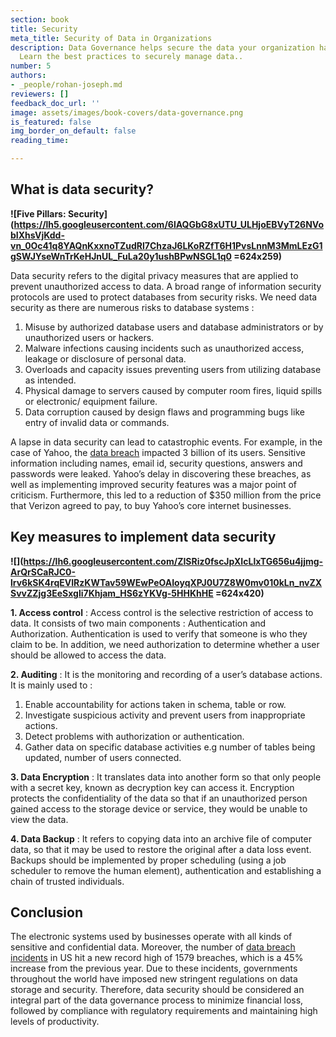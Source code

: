 ```yaml
---
section: book
title: Security
meta_title: Security of Data in Organizations
description: Data Governance helps secure the data your organization has access to.
  Learn the best practices to securely manage data..
number: 5
authors:
- _people/rohan-joseph.md
reviewers: []
feedback_doc_url: ''
image: assets/images/book-covers/data-governance.png
is_featured: false
img_border_on_default: false
reading_time:

---
```

## **What is data security?**

**![Five Pillars: Security](https://lh5.googleusercontent.com/6lAQGbG8xUTU_ULHjoEBVyT26NVobIXhsVjKdd-vn_0Oc41q8YAQnKxxnoTZudRl7ChzaJ6LKoRZfT6H1PvsLnnM3MmLEzG1gSWJYseWnTrKeHJnUL_FuLa20y1ushBPwNSGL1q0 =624x259)**

Data security refers to the digital privacy measures that are applied to prevent unauthorized access to data. A broad range of information security protocols are used to protect databases from security risks. We need data security as there are numerous risks to database systems :

1. Misuse by authorized database users and database administrators or by unauthorized users or hackers.
2. Malware infections causing incidents such as unauthorized access, leakage or disclosure of personal data.
3. Overloads and capacity issues preventing users from utilizing database as intended.
4. Physical damage to servers caused by computer room fires, liquid spills or electronic/ equipment failure.
5. Data corruption caused by design flaws and programming bugs like entry of invalid data or commands.

A lapse in data security can lead to catastrophic events. For example, in the case of Yahoo, the [data breach](http://money.cnn.com/2017/10/03/technology/business/yahoo-breach-3-billion-accounts/index.html) impacted 3 billion of its users. Sensitive information including names, email id, security questions, answers and passwords were leaked. Yahoo’s delay in discovering these breaches, as well as implementing improved security features was a major point of criticism. Furthermore, this led to a reduction of $350 million from the price that Verizon agreed to pay, to buy Yahoo’s core internet businesses.

## **Key measures to implement data security**

**![](https://lh6.googleusercontent.com/ZISRiz0fscJpXIcLlxTG656u4jjmg-ArQrSCaRJC0-lrv6kSK4rqEVIRzKWTav59WEwPeOAIoyqXPJ0U7Z8W0mv010kLn_nvZXSvvZZjg3EeSxgli7Khjam_HS6zYKVg-5HHKhHE =624x420)**

**1. Access control** : Access control is the selective restriction of access to data. It consists of two main components : Authentication and Authorization. Authentication is used to verify that someone is who they claim to be. In addition, we need authorization to determine whether a user should be allowed to access the data.

**2. Auditing** : It is the monitoring and recording of a user’s database actions. It is mainly used to :

1. Enable accountability for actions taken in schema, table or row.
2. Investigate suspicious activity and prevent users from inappropriate actions.
3. Detect problems with authorization or authentication.
4. Gather data on specific database activities e.g number of tables being updated, number of users connected.

**3. Data Encryption** : It translates data into another form so that only people with a secret key, known as decryption key can access it. Encryption protects the confidentiality of the data so that if an unauthorized person gained access to the storage device or service, they would be unable to view the data.

**4. Data Backup** : It refers to copying data into an archive file of computer data, so that it may be used to restore the original after a data loss event. Backups should be implemented by proper scheduling (using a job scheduler to remove the human element), authentication and establishing a chain of trusted individuals.

## **Conclusion**

The electronic systems used by businesses operate with all kinds of sensitive and confidential data. Moreover, the number of [data breach incidents](https://www.idtheftcenter.org/2017-data-breaches) in US hit a new record high of 1579 breaches, which is a 45% increase from the previous year. Due to these incidents, governments throughout the world have imposed new stringent regulations on data storage and security. Therefore, data security should be considered an integral part of the data governance process to minimize financial loss, followed by compliance with regulatory requirements and maintaining high levels of productivity.
